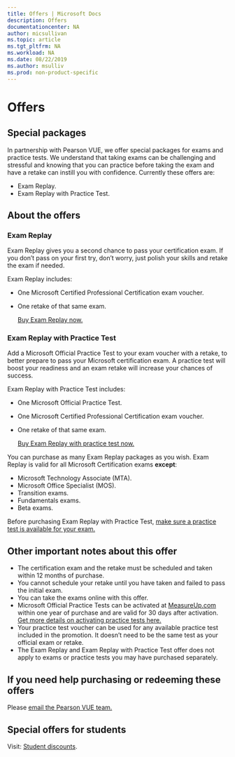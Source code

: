 ```yaml
---
title: Offers | Microsoft Docs
description: Offers 
documentationcenter: NA 
author: micsullivan
ms.topic: article
ms.tgt_pltfrm: NA
ms.workload: NA
ms.date: 08/22/2019
ms.author: msulliv
ms.prod: non-product-specific
---
```

# Offers

## Special packages

In partnership with Pearson VUE, we offer special packages for exams and practice tests. We understand that taking exams can be challenging and stressful and knowing that you can practice before taking the exam and have a retake can instill you with confidence. Currently these offers are:

- Exam Replay.
- Exam Replay with Practice Test.

## About the offers

### Exam Replay

Exam Replay gives you a second chance to pass your certification exam. If you don’t pass on your first try, don’t worry, just polish your skills and retake the exam if needed.

Exam Replay includes:

- One Microsoft Certified Professional Certification exam voucher.
- One retake of that same exam.

  [Buy Exam Replay now.](https://www.mindhub.com/p/Microsoft-Exam-Replay?utm_source=msftmarketing&utm_medium=msft_offers&utm_campaign=ExamReplayFY20&utm_term=ERFY20&utm_content=weblink3)

### Exam Replay with Practice Test

Add a Microsoft Official Practice Test to your exam voucher with a retake, to better prepare to pass your Microsoft certification exam. A practice test will boost your readiness and an exam retake will increase your chances of success.

Exam Replay with Practice Test includes:

- One Microsoft Official Practice Test.
- One Microsoft Certified Professional Certification exam voucher.
- One retake of that same exam.

  [Buy Exam Replay with practice test now.](https://www.mindhub.com/p/Microsoft-Exam-Replay-PT?utm_source=msftmarketing&utm_medium=msft_offers&utm_campaign=ExamReplayFY20&utm_term=ERFY20&utm_content=weblink)

You can purchase as many Exam Replay packages as you wish. Exam Replay is valid for all Microsoft Certification exams **except**:
- Microsoft Technology Associate (MTA).
- Microsoft Office Specialist (MOS).
- Transition exams.
- Fundamentals exams.
- Beta exams.

Before purchasing Exam Replay with Practice Test, [make sure a practice test is available for your exam.](https://www.mindhub.com/shop/microsoft?facetValueFilter=tenant~content-type%3Apractice-tests)

## Other important notes about this offer

- The certification exam and the retake must be scheduled and taken within 12 months of purchase.
- You cannot schedule your retake until you have taken and failed to pass the initial exam.
- You can take the exams online with this offer.
- Microsoft Official Practice Tests can be activated at [MeasureUp.com](https://www.measureup.com/) within one year of purchase and are valid for 30 days after activation. [Get more details on activating practice tests here.](https://home.pearsonvue.com/microsoft/practicetests)
- Your practice test voucher can be used for any available practice test included in the promotion. It doesn’t need to be the same test as your official exam or retake.
- The Exam Replay and Exam Replay with Practice Test offer does not apply to exams or practice tests you may have purchased separately. 

## If you need help purchasing or redeeming these offers
Please [email the Pearson VUE team.](https://mindhub@pearson.com/)

## Special offers for students
Visit: [Student discounts](/learn/certifications/student-discounts).
